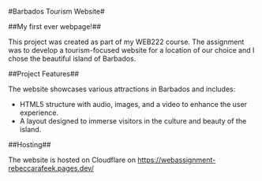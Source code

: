 #Barbados Tourism Website#

##My first ever webpage!##

This project was created as part of my WEB222 course. The assignment was to develop a tourism-focused website for a location of our choice and I chose the beautiful island of Barbados.

##Project Features##

The website showcases various attractions in Barbados and includes:

 - HTML5 structure with audio, images, and a video to enhance the user experience.
 - A layout designed to immerse visitors in the culture and beauty of the island.
   
##Hosting##

The website is hosted on Cloudflare on https://webassignment-rebeccarafeek.pages.dev/ 
